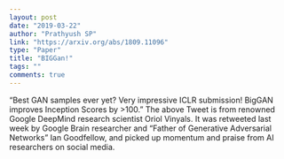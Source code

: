 ```yaml
---
layout: post
date: "2019-03-22"
author: "Prathyush SP"
link: "https://arxiv.org/abs/1809.11096"
type: "Paper"
title: "BIGGan!"
tags: ""
comments: true
---
```

“Best GAN samples ever yet? Very impressive ICLR submission! BigGAN improves Inception Scores by >100.”
The above Tweet is from renowned Google DeepMind research scientist Oriol Vinyals. It was retweeted last week by Google Brain researcher and “Father of Generative Adversarial Networks” Ian Goodfellow, and picked up momentum and praise from AI researchers on social media.